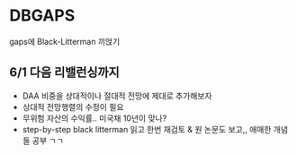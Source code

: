 # DBGAPS
gaps에 Black-Litterman 끼얹기

## 6/1 다음 리밸런싱까지
- DAA 비중을 상대적이나 절대적 전망에 제대로 추가해보자
- 상대적 전망행렬의 수정이 필요
- 무위험 자산의 수익률.. 미국채 10년이 맞나? 
- step-by-step black litterman 읽고 한번 재검토 & 원 논문도 보고,, 애매한 개념들 공부 ㄱㄱ
